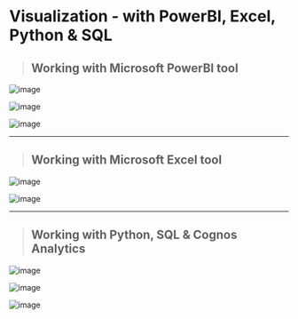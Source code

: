 # Visualization - with PowerBI, Excel, Python & SQL

> ## Working with Microsoft PowerBI tool
![image](https://github.com/user-attachments/assets/e7e1ae49-0e3b-4076-8ef4-713d8bb1fe29)

![image](https://github.com/user-attachments/assets/a6c76a0c-900f-456b-84bc-94d8c291e8be)

![image](https://github.com/user-attachments/assets/c1b4e684-9a0d-485d-ad45-60900d234a9f)


---

> ## Working with Microsoft Excel tool

![image](https://github.com/user-attachments/assets/93f86ff2-31cb-4479-9f29-377ff396eb05)

![image](https://github.com/user-attachments/assets/24b6ccac-084a-479f-b8a1-e945c45c5f03)


---

> ## Working with Python, SQL & Cognos Analytics

![image](https://github.com/user-attachments/assets/1777464b-8998-4e0a-8084-2aeb7d542491)

![image](https://github.com/user-attachments/assets/05224968-f7d4-4d58-b826-5c97b7509dde)

![image](https://github.com/user-attachments/assets/470bad45-7fb3-4fd6-8edb-351731ddb17d)
